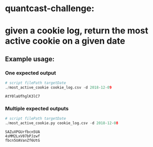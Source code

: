 # quantcast-challenge: 
# given a cookie log, return the most active cookie on a given date 

## Example usage: 

### One expected output 
```python
# script filePath targetDate
./most_active_cookie cookie_log.csv -d 2018-12-09
```
```
AtY0laUfhglK3lC7
```

### Multiple expected outputs
```python
# script filePath targetDate
./most_active_cookie.py cookie_log.csv -d 2018-12-08
```
```
SAZuXPGUrfbcn5UA
4sMM2LxV07bPJzwf
fbcn5UAVanZf6UtG
```



